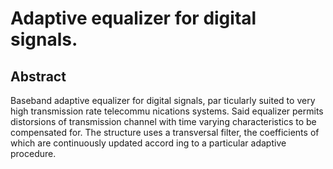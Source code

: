 # Adaptive equalizer for digital signals.

## Abstract
Baseband adaptive equalizer for digital signals, par ticularly suited to very high transmission rate telecommu nications systems. Said equalizer permits distorsions of transmission channel with time varying characteristics to be compensated for. The structure uses a transversal filter, the coefficients of which are continuously updated accord ing to a particular adaptive procedure.
